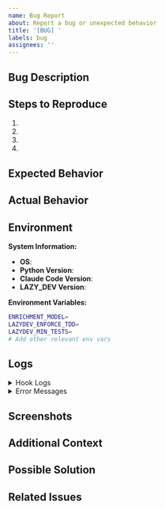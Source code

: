 ```yaml
---
name: Bug Report
about: Report a bug or unexpected behavior
title: '[BUG] '
labels: bug
assignees: ''
---
```


## Bug Description

<!-- A clear and concise description of what the bug is -->

## Steps to Reproduce

1.
2.
3.
4.

## Expected Behavior

<!-- What you expected to happen -->

## Actual Behavior

<!-- What actually happened -->

## Environment

**System Information:**
- **OS**: <!-- e.g., Ubuntu 22.04, macOS 13, Windows 11 -->
- **Python Version**: <!-- Run: python --version -->
- **Claude Code Version**: <!-- Check: /help -->
- **LAZY_DEV Version**: <!-- Check: .claude-plugin/plugin.json -->

**Environment Variables:**
```bash
ENRICHMENT_MODEL=
LAZYDEV_ENFORCE_TDD=
LAZYDEV_MIN_TESTS=
# Add other relevant env vars
```

## Logs

<!-- Paste relevant logs from .claude/data/logs/ -->

<details>
<summary>Hook Logs</summary>

```
# Paste logs here
```

</details>

<details>
<summary>Error Messages</summary>

```
# Paste error messages here
```

</details>

## Screenshots

<!-- If applicable, add screenshots to help explain your problem -->

## Additional Context

<!-- Add any other context about the problem here -->

## Possible Solution

<!-- Optional: Suggest a fix or reason for the bug -->

## Related Issues

<!-- Link to related issues if any -->
